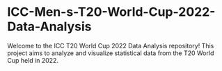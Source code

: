 # ICC-Men-s-T20-World-Cup-2022-Data-Analysis
Welcome to the ICC T20 World Cup 2022 Data Analysis repository! This project aims to analyze and visualize statistical data from the T20 World Cup held in 2022.
